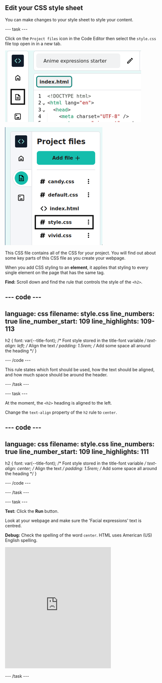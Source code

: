 ## Edit your CSS style sheet

You can make changes to your style sheet to style your content.

--- task ---

Click on the `Project files` icon in the Code Editor then select the `style.css` file top open in in a new tab.

![The Code Editor with the Project files icon highlighted](images/select-file.png)

![The Code Editor with the style.css file highlighted](images/select-style.png)

This CSS file contains all of the CSS for your project. You will find out about some key parts of this CSS file as you create your webpage.

When you add CSS styling to an **element**, it applies that styling to every single element on the page that has the same tag. 

**Find:** Scroll down and find the rule that controls the style of the `<h2>`. 

--- code ---
---
language: css
filename: style.css
line_numbers: true
line_number_start: 109
line_highlights: 109-113
---  

h2 {
  font: var(--title-font); /* Font style stored in the title-font variable */
  text-align: left; /* Align the text */
  padding: 1.5rem; /* Add some space all around the heading */
}

--- /code ---

This rule states which font should be used, how the text should be aligned, and how much space should be around the header. 

--- /task ---

--- task ---

At the moment, the `<h2>` heading is aligned to the left.

Change the `text-align` property of the `h2` rule to `center`.

--- code ---
---
language: css
filename: style.css
line_numbers: true
line_number_start: 109
line_highlights: 111
---  

h2 {
  font: var(--title-font); /* Font style stored in the title-font variable */
  text-align: center; /* Align the text */
  padding: 1.5rem; /* Add some space all around the heading */
}

--- /code ---

--- /task ---

--- task ---

**Test:** Click the **Run** button. 

Look at your webpage and make sure the 'Facial expressions' text is centred. 

**Debug:** Check the spelling of the word `center`. HTML uses American (US) English spelling. 

<iframe src="https://staging-editor.raspberrypi.org/en/embed/viewer/anime-expressions-step-4" width="350" height="400" frameborder="0" marginwidth="0" marginheight="0" allowfullscreen> </iframe>

--- /task ---

